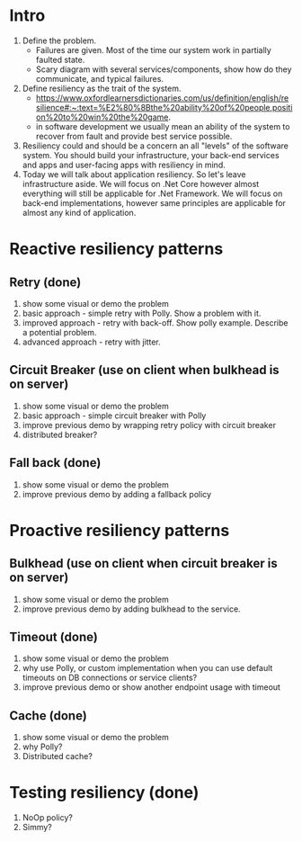 # Intro
1. Define the problem. 
    * Failures are given. Most of the time our system work in partially faulted state. 
    * Scary diagram with several services/components, show how do they communicate, and typical failures.
2. Define resiliency as the trait of the system.
    * https://www.oxfordlearnersdictionaries.com/us/definition/english/resilience#:~:text=%E2%80%8Bthe%20ability%20of%20people,position%20to%20win%20the%20game.
    * in software development we usually mean an ability of the system to recover from fault and provide 
    best service possible.
3. Resiliency could and should be a concern an all "levels" of the software system. You should build your infrastructure, your back-end services and apps and user-facing apps with resiliency in mind.
4. Today we will talk about application resiliency. So let's leave infrastructure aside. We will focus on .Net Core however almost everything will still be applicable for .Net Framework. We will focus on back-end implementations, however same principles are applicable for almost any kind of application.

# Reactive resiliency patterns

## Retry (done)
1. show some visual or demo the problem 
2. basic approach - simple retry with Polly. Show a problem with it. 
3. improved approach - retry with back-off. Show polly example. Describe a potential problem.
4. advanced approach - retry with jitter. 

## Circuit Breaker (use on client when bulkhead is on server)
1. show some visual or demo the problem
2. basic approach - simple circuit breaker with Polly
3. improve previous demo by wrapping retry policy with circuit breaker
4. distributed breaker?

## Fall back (done)
1. show some visual or demo the problem
2. improve previous demo by adding a fallback policy

# Proactive resiliency patterns

## Bulkhead (use on client when circuit breaker is on server)

1. show some visual or demo the problem
2. improve previous demo by adding bulkhead to the service.

## Timeout (done)
1. show some visual or demo the problem
2. why use Polly, or custom implementation when you can use default timeouts on DB connections or service clients? 
3. improve previous demo or show another endpoint usage with timeout

## Cache (done)
1. show some visual or demo the problem
2. why Polly?
3. Distributed cache? 

# Testing resiliency (done)
1. NoOp policy? 
2. Simmy?



